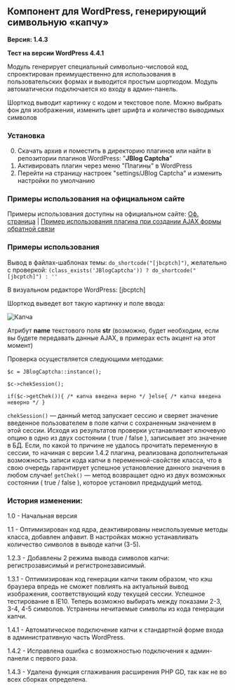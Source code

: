 ## Компонент для WordPress, генерирующий символьную «капчу»

**Версия: 1.4.3**

**Тест на версии WordPress 4.4.1** 

Модуль генерирует специальный символьно-числовой код, спроектирован преимущественно для использования в пользовательских формах и выводится простым шорткодом. Модуль автоматически подключается ко входу в админ-панель.

Шорткод выводит картинку с кодом и текстовое поле. Можно выбрать фон для изображения, изменить цвет шрифта и количество выводимых символов

### Установка

0. Скачать архив и поместить в директорию плагинов или найти в репозитории плагинов WordPress: "**JBlog Captcha**"
1. Активировать плагин через меню "Плагины" в WordPress
2. Перейти на страницу настроек "settings/JBlog Captcha" и изменить настройки по умолчанию

### Примеры использования на официальном сайте

Примеры использования доступны на официальном сайте:
[Оф. страница](https://zharikov.site/kapcha-v-polzovatelskix-formax/) |
[Пример использования плагина при создании AJAX формы обратной связи](https://zharikov.site/sozdaem-ajax-kontakt-formu-v-wordpress/)

### Примеры использования

Вывод в файлах-шаблонах темы: `do_shortcode("[jbcptch]")`, желательно с проверкой: `(class_exists('JBlogCaptcha')) ? do_shortcode("[jbcptch]") : ''`

В визуальном редакторе WordPress: [jbcptch]

Шорткод выведет вот такую картинку и поле ввода:

![Капча](http://jblog-project.ru/wp-content/uploads/2016/02/captcha_example.png)

Атрибут **name** текстового поля **str** (возможно, будет необходим, если вы будете передавать данные AJAX, в примерах есть акцент на этот момент)

Проверка осуществляется следующими методами:

`$c = JBlogCaptcha::instance();`

`$c->chekSession();`

`if($c->getChek()){ /* капча введена верно */ }else{ /* капча введена неверно */ }`

`chekSession()` — данный метод запускает сессию и сверяет значение введенное пользователем в поле капчи с сохраненным значением в этой сессии. Исходя из результатов проверки устанавливает ключевую опцию в одно из двух состоянии ( true / false ), записывает это значение в БД. Если, по какой то причине не удалось прочитать переменную в сессии, то начиная с версии 1.4.2 плагина, реализована дополнительная возможность записи кода капчи в переменной-свойстве класса, что в свою очередь гарантирует успешное установление данного значения в любом случае!
`getChek()` — метод возвращает одно из двух возможных состоянии ( true / false ), которое установил предыдущий метод.

### История изменении:

1.0 - Начальная версия

1.1 - Оптимизирован код ядра, деактивированы неиспользуемые методы класса, добавлен алфавит. В настройках можно устанавливать количество символов в выводе капчи (3-5).

1.2.3 - Добавлены 2 режима вывода символов капчи: регистрозависимый и регистронезависимый.

1.3.1 - Оптимизирован код генерации капчи таким образом, что кэш браузера впредь не сможет повлиять на актуальный вывод изображения, соответствующий коду текущей сессии. Успешное тестирование в IE10. Теперь возможно выбирать между показами 2-3, 3-4, 4-5 символов. Устранены нечитаемые символы из кода генерации капчи.

1.4.1 - Автоматическое подключение капчи к стандартной форме входа в административную часть WordPress.

1.4.2 - Исправлена ошибка с возможностью подключения к админ-панели с первого раза.

1.4.3 - Удалена функция сглаживания расширения PHP GD, так как не во всех сборках определена.


